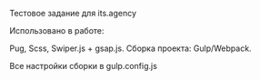 Тестовое задание для its.agency

Использовано в работе:

Pug, Scss, Swiper.js + gsap.js.
Сборка проекта: Gulp/Webpack.

Все настройки сборки в gulp.config.js
